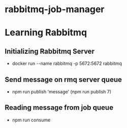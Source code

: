 # rabbitmq-job-manager

# Learning Rabbitmq

## Initializing Rabbitmq Server

- docker run --name rabbitmq -p 5672:5672 rabbitmq

## Send message on rmq server queue

- npm run publish 'message' (npm run publish 7)

## Reading message from job queue

- npm run consume
